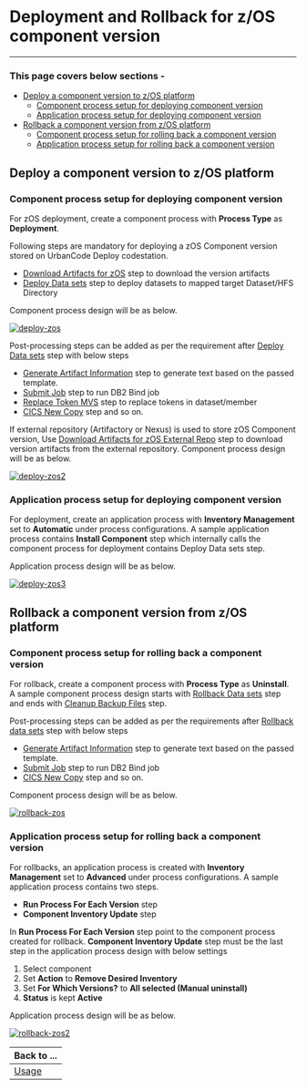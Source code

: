 # Deployment and Rollback for z/OS component version

---

### This page covers below sections -

* [Deploy a component version to z/OS platform](deploy-rollback.md#deploy-a-component-version-to-zos-platform)
    * [Component process setup for deploying component version](deploy-rollback.md#component-process-setup-for-deploying-component-version)
    * [Application process setup for deploying component version](deploy-rollback.md#application-process-setup-for-deploying-component-version)
* [Rollback a component version from z/OS platform](deploy-rollback.md#rollback-a-component-version-from-zos-platform)
    * [Component process setup for rolling back a component version](deploy-rollback.md#component-process-setup-for-rolling-back-a-component-version)
    * [Application process setup for rolling back a component version](deploy-rollback.md#application-process-setup-for-rolling-back-a-component-version)


## Deploy a component version to z/OS platform

### Component process setup for deploying component version

For zOS deployment, create a component process with __Process Type__ as __Deployment__.

Following steps are mandatory for deploying a zOS Component version stored on UrbanCode Deploy codestation.
* [Download Artifacts for zOS](../../UrbancodeVFS/steps.md#download-artifacts-for-zos) step to download the version artifacts
* [Deploy Data sets](../steps.md#deploy-data-sets) step to deploy datasets to mapped target Dataset/HFS Directory

Component process design will be as below.

[![deploy-zos](../media/deploy-zos.png)](../media/deploy-zos.png)

Post-processing steps can be added as per the requirement after [Deploy Data sets](../steps.md#deploy-data-sets) step with below steps
* [Generate Artifact Information](../steps.md#generate-artifact-information) step to generate text based on the passed template.
* [Submit Job](../steps.md#submit-job) step to run DB2 Bind job
* [Replace Token MVS](../steps.md#replace-tokens-mvs) step to replace tokens in dataset/member
* [CICS New Copy](../../CICS/steps.md#new-copy-resources) step and so on.

If external repository (Artifactory or Nexus) is used to store zOS Component version, Use [Download Artifacts for zOS External Repo](../../zOS-external-artifact-download/steps.md#download-artifacts) step to download version artifacts from the external repository.
Component process design will be as below.

[![deploy-zos2](../media/deploy-zos2.png)](../media/deploy-zos2.png)

### Application process setup for deploying component version

For deployment, create an application process with __Inventory Management__ set to __Automatic__ under process configurations.
A sample application process contains __Install Component__ step which internally calls the component process for deployment contains Deploy Data sets step.

Application process design will be as below.

[![deploy-zos3](../media/deploy-zos3.png)](../media/deploy-zos3.png)

## Rollback a component version from z/OS platform

### Component process setup for rolling back a component version

For rollback, create a component process with __Process Type__ as __Uninstall__.
A sample component process design starts with [Rollback Data sets](../steps.md#rollback-data-sets) step and ends with [Cleanup Backup Files](../steps.md#cleanup-backup-files) step.

Post-processing steps can be added as per the requirements after [Rollback data sets](../steps.md#rollback-data-sets) step with below steps
* [Generate Artifact Information](../steps.md#generate-artifact-information) step to generate text based on the passed template.
* [Submit Job](../steps.md#submit-job) step to run DB2 Bind job
* [CICS New Copy](../../CICS/steps.md#new-copy-resources) step and so on.

Component process design will be as below.

[![rollback-zos](../media/rollback-zos.png)](../media/rollback-zos.png)

### Application process setup for rolling back a component version

For rollbacks, an application process is created with __Inventory Management__ set to __Advanced__ under process configurations.
A sample application process contains two steps.
* __Run Process For Each Version__ step
* __Component Inventory Update__ step

In __Run Process For Each Version__ step point to the component process created for rollback.
__Component Inventory Update__ step must be the last step in the application process design with below settings

1. Select component
2. Set __Action__ to __Remove Desired Inventory__
3. Set __For Which Versions?__ to __All selected (Manual uninstall)__
4. __Status__ is kept __Active__

Application process design will be as below.

[![rollback-zos2](../media/rollback-zos2.png)](../media/rollback-zos2.png)


| Back to ...          |
|----------------------|
| [Usage](../usage.md) |
